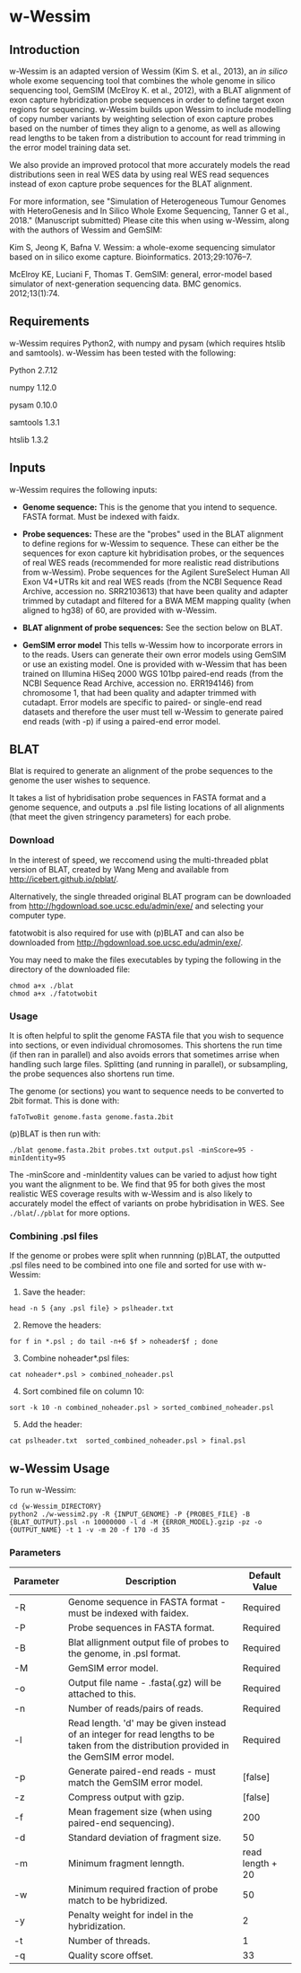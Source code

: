 

# w-Wessim
## Introduction

w-Wessim is an adapted version of Wessim (Kim S. et al., 2013), an *in silico* whole exome sequencing tool that combines the whole genome in silico sequencing tool, GemSIM (McElroy K. et al., 2012), with a BLAT alignment of exon capture hybridization probe sequences in order to define target exon regions for sequencing. w-Wessim builds upon Wessim to include modelling of copy number variants by weighting selection of exon capture probes based on the number of times they align to a genome, as well as allowing read lengths to be taken from a distribution to account for read trimming in the error model training data set. 

We also provide an improved protocol that more accurately models the read distributions seen in real WES data by using real WES read sequences instead of exon capture probe sequences for the BLAT alignment.

For more information, see "Simulation of Heterogeneous Tumour Genomes with HeteroGenesis and In Silico Whole Exome Sequencing, Tanner G et al., 2018." (Manuscript submitted)
Please cite this when using w-Wessim, along with the authors of Wessim and GemSIM:

Kim S, Jeong K, Bafna V. Wessim: a whole-exome sequencing simulator based on in silico exome capture. Bioinformatics. 2013;29:1076–7.

McElroy KE, Luciani F, Thomas T. GemSIM: general, error-model based simulator of next-generation sequencing data. BMC genomics. 2012;13(1):74.


## Requirements

w-Wessim requires Python2, with numpy and pysam (which requires htslib and samtools). w-Wessim has been tested with the following:

Python 2.7.12

numpy 1.12.0

pysam 0.10.0

samtools 1.3.1

htslib 1.3.2

## Inputs

w-Wessim requires the following inputs:

* **Genome sequence:**
This is the genome that you intend to sequence.
FASTA format. Must be indexed with faidx.

* **Probe sequences:**
These are the "probes" used in the BLAT alignment to define regions for w-Wessim to sequence. These can either be the sequences for exon capture kit hybridisation probes, or the sequences of real WES reads (recommended for more realistic read distributions from w-Wessim). 
Probe sequences for the Agilent SureSelect Human All Exon V4+UTRs kit and real WES reads (from the NCBI Sequence Read Archive, accession no. SRR2103613) that have been quality and adapter trimmed by cutadapt and filtered for a BWA MEM mapping quality (when aligned to hg38) of 60, are provided with w-Wessim. 

* **BLAT alignment of probe sequences:**
See the section below on BLAT.

* **GemSIM error model**
This tells w-Wessim how to incorporate errors in to the reads. Users can generate their own error models using GemSIM or use an existing model. One is provided with w-Wessim that has been trained on Illumina HiSeq 2000 WGS 101bp paired-end reads (from the NCBI Sequence Read Archive, accession no. ERR194146) from chromosome 1, that had been quality and adapter trimmed with cutadapt. Error models are specific to paired- or single-end read datasets and therefore the user must tell w-Wessim to generate paired end reads (with -p) if using a paired-end error model.


## BLAT

Blat is required to generate an alignment of the probe sequences to the genome the user wishes to sequence.

It takes a list of hybridisation probe sequences in FASTA format and a genome sequence, and outputs a .psl file listing locations of all alignments (that meet the given stringency parameters) for each probe.  

### Download

In the interest of speed, we reccomend using the multi-threaded pblat version of BLAT, created by Wang Meng and available from http://icebert.github.io/pblat/.
 
Alternatively, the single threaded original BLAT program can be downloaded from http://hgdownload.soe.ucsc.edu/admin/exe/ and selecting your computer type. 

fatotwobit is also required for use with (p)BLAT and can also be downloaded from http://hgdownload.soe.ucsc.edu/admin/exe/.

You may need to make the files executables by typing the following in the directory of the downloaded file: 

```
chmod a+x ./blat
chmod a+x ./fatotwobit
```


### Usage

It is often helpful to split the genome FASTA file that you wish to sequence into sections, or even individual chromosomes. This shortens the run time (if then ran in parallel) and also avoids errors that sometimes arrise when handling such large files. Splitting (and running in parallel), or subsampling, the probe sequences also shortens run time.

The genome (or sections) you want to sequence needs to be converted to 2bit format. This is done with:

```
faToTwoBit genome.fasta genome.fasta.2bit
```

(p)BLAT is then run with:

```
./blat genome.fasta.2bit probes.txt output.psl -minScore=95 -minIdentity=95
```

The -minScore and -minIdentity values can be varied to adjust how tight you want the alignment to be. We find that 95 for both gives the most realistic WES coverage results with w-Wessim and is also likely to accurately model the effect of variants on probe hybridisation in WES. See ```./blat```/```./pblat``` for more options.

### Combining .psl files

If the genome or probes were split when runnning (p)BLAT, the outputted .psl files need to be combined into one file and sorted for use with w-Wessim:

1.	Save the header:	
```
head -n 5 {any .psl file} > pslheader.txt
```

2. Remove the headers:
```
for f in *.psl ; do tail -n+6 $f > noheader$f ; done 
```

3. Combine noheader*.psl files: 
```
cat noheader*.psl > combined_noheader.psl
```

4. Sort combined file on column 10:
```
sort -k 10 -n combined_noheader.psl > sorted_combined_noheader.psl  
```

5. Add the header:
```
cat pslheader.txt  sorted_combined_noheader.psl > final.psl
```

## w-Wessim Usage

To run w-Wessim:

```
cd {w-Wessim_DIRECTORY}
python2 ./w-wessim2.py -R {INPUT_GENOME} -P {PROBES_FILE} -B {BLAT_OUTPUT}.psl -n 10000000 -l d -M {ERROR_MODEL}.gzip -pz -o {OUTPUT_NAME} -t 1 -v -m 20 -f 170 -d 35
```
### Parameters

|Parameter|Description|Default Value| 
|---|---|---|
|-R|Genome sequence in FASTA format - must be indexed with faidex. |Required
|-P|Probe sequences in FASTA format.|Required
|-B|Blat allignment output file of probes to the genome, in .psl format.|Required
|-M|GemSIM error model.|Required
|-o|Output file name - .fasta(.gz) will be attached to this.|Required
|-n|Number of reads/pairs of reads.|Required
|-l|Read length. 'd' may be given instead of an integer for read lengths to be taken from the distribution provided in the GemSIM error model.|Required
|-p|Generate paired-end reads - must match the GemSIM error model.|[false]
|-z|Compress output with gzip.|[false]
|-f|Mean fragement size (when using paired-end sequencing).|200
|-d|Standard deviation of fragment size.|50
|-m|Minimum fragment lenngth. |read length + 20 
|-w|Minimum required fraction of probe match to be hybridized.|50
|-y|Penalty weight for indel in the hybridization.|2
|-t|Number of threads.|1
|-q|Quality score offset.|33




